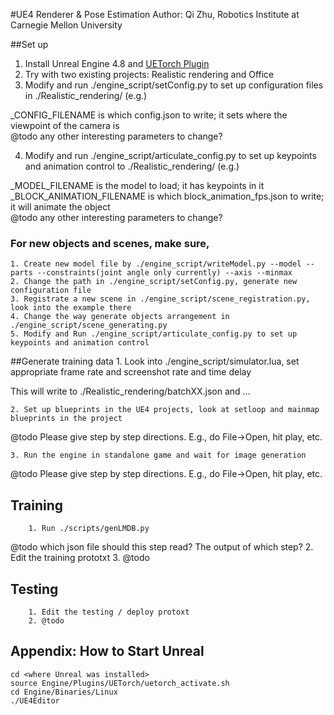 #UE4 Renderer & Pose Estimation 
Author: Qi Zhu, Robotics Institute at Carnegie Mellon University

##Set up
1. Install Unreal Engine 4.8 and [UETorch Plugin]([https://github.com/facebook/UETorch)
2. Try with two existing projects: Realistic rendering and Office
3. Modify and run ./engine_script/setConfig.py to set up configuration files in ./Realistic_rendering/ (e.g.)

_CONFIG_FILENAME is which config.json to write; it sets where the viewpoint of the camera is  
@todo any other interesting parameters to change?  

4. Modify and run ./engine_script/articulate_config.py to set up keypoints and animation control to ./Realistic_rendering/ (e.g.)  

_MODEL_FILENAME is the model to load; it has keypoints in it  
_BLOCK_ANIMATION_FILENAME is which block_animation_fps.json to write; it will animate the object  
@todo any other interesting parameters to change?  

### For new objects and scenes, make sure, 
	1. Create new model file by ./engine_script/writeModel.py --model --parts --constraints(joint angle only currently) --axis --minmax
	2. Change the path in ./engine_script/setConfig.py, generate new configuration file
	3. Registrate a new scene in ./engine_script/scene_registration.py, look into the example there
	4. Change the way generate objects arrangement in ./engine_script/scene_generating.py
	5. Modify and Run ./engine_script/articulate_config.py to set up keypoints and animation control

##Generate training data
	1. Look into ./engine_script/simulator.lua, set appropriate frame rate and screenshot rate and time delay 

This will write to ./Realistic_rendering/batchXX.json and ...

	2. Set up blueprints in the UE4 projects, look at setloop and mainmap blueprints in the project 

@todo Please give step by step directions.  E.g., do File->Open, hit play, etc. 

	3. Run the engine in standalone game and wait for image generation 

@todo Please give step by step directions.  E.g., do File->Open, hit play, etc. 

## Training
        1. Run ./scripts/genLMDB.py
@todo which json file should this step read?  The output of which step?
        2. Edit the training prototxt
        3. @todo

## Testing
        1. Edit the testing / deploy protoxt
        2. @todo

## Appendix: How to Start Unreal
````
cd <where Unreal was installed> 
source Engine/Plugins/UETorch/uetorch_activate.sh 
cd Engine/Binaries/Linux 
./UE4Editor 
````


